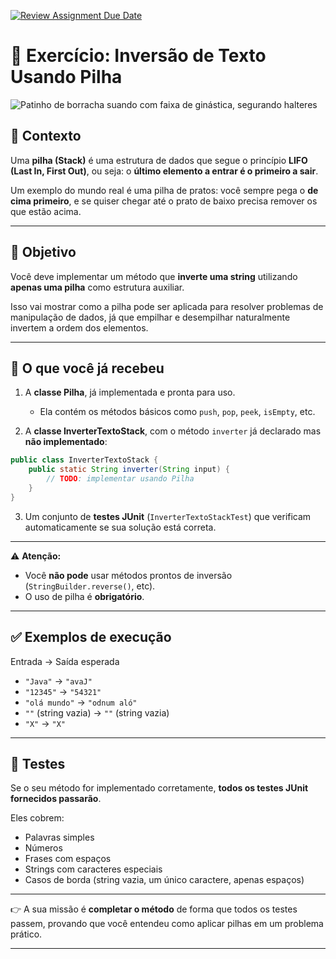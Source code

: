 [![Review Assignment Due Date](https://classroom.github.com/assets/deadline-readme-button-22041afd0340ce965d47ae6ef1cefeee28c7c493a6346c4f15d667ab976d596c.svg)](https://classroom.github.com/a/ilBhkwWW)
# 🧩 Exercício: Inversão de Texto Usando Pilha

![Patinho de borracha suando com faixa de ginástica, segurando halteres](rubber-duck.png)

## 📌 Contexto

Uma **pilha (Stack)** é uma estrutura de dados que segue o princípio **LIFO (Last In, First Out)**, ou seja: o **último elemento a entrar é o primeiro a sair**.

Um exemplo do mundo real é uma pilha de pratos: você sempre pega o **de cima primeiro**, e se quiser chegar até o prato de baixo precisa remover os que estão acima.

---

## 🎯 Objetivo

Você deve implementar um método que **inverte uma string** utilizando **apenas uma pilha** como estrutura auxiliar.

Isso vai mostrar como a pilha pode ser aplicada para resolver problemas de manipulação de dados, já que empilhar e desempilhar naturalmente invertem a ordem dos elementos.

---

## 📝 O que você já recebeu

1. A **classe Pilha**, já implementada e pronta para uso.

    * Ela contém os métodos básicos como `push`, `pop`, `peek`, `isEmpty`, etc.

2. A **classe InverterTextoStack**, com o método `inverter` já declarado mas **não implementado**:

```java
public class InverterTextoStack {
    public static String inverter(String input) {
        // TODO: implementar usando Pilha
    }
}
```

3. Um conjunto de **testes JUnit** (`InverterTextoStackTest`) que verificam automaticamente se sua solução está correta.

---

⚠️ **Atenção:**

* Você **não pode** usar métodos prontos de inversão (`StringBuilder.reverse()`, etc).
* O uso de pilha é **obrigatório**.

---

## ✅ Exemplos de execução

Entrada → Saída esperada

* `"Java"` → `"avaJ"`
* `"12345"` → `"54321"`
* `"olá mundo"` → `"odnum aló"`
* `""` (string vazia) → `""` (string vazia)
* `"X"` → `"X"`

---

## 🧪 Testes

Se o seu método for implementado corretamente, **todos os testes JUnit fornecidos passarão**.

Eles cobrem:

* Palavras simples
* Números
* Frases com espaços
* Strings com caracteres especiais
* Casos de borda (string vazia, um único caractere, apenas espaços)

---

👉 A sua missão é **completar o método** de forma que todos os testes passem, provando que você entendeu como aplicar pilhas em um problema prático.

---
